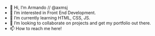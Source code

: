 - 👋 Hi, I’m Armando // @axmsj
- 👀 I’m interested in Front End Development.
- 🌱 I’m currently learning HTML, CSS, JS. 
- 💞️ I’m looking to collaborate on projects and get my portfolio out there.
- 📫 How to reach me here!


<!---
axmsj/axmsj is a ✨ special ✨ repository because its `README.md` (this file) appears on your GitHub profile.
You can click the Preview link to take a look at your changes.
--->
